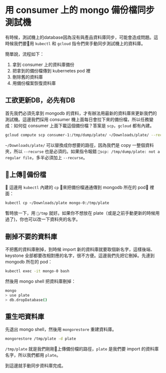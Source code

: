 # 用 consumer 上的 mongo 備份檔同步測試機

有時候，測試機上的database因為沒有與產品資料庫同步，可能會造成問題。這時候我們要用 `kubectl` 和 `gcloud` 指令們來手動同步測試機上的資料庫。

簡單說，流程如下：
1. 拿到 consumer 上的資料庫備份
2. 把拿到的備份檔傳到 kubernetes pod 裡
3. 刪除舊的資料庫
4. 用備份檔案恢復資料庫

## 工欲更新DB，必先有DB

首先我們必須先拿到 mongodb 的資料，才有辦法用最新的資料庫來更新我們的測試機。這邊我們採用 consumer 機上面每日會拉下來的備份檔，所以任務變成：如何從 consumer 上面下載這個備份檔？答案是 `scp`，`gcloud` 都有內建。

```bash
gcloud compute scp consumer-1:/tmp/dump/plate/ ~/Downloads/plate/ --recurse
```

`~/Downloads/plate/` 可以替換成你想要的路徑，因為我們是 copy 一整個資料夾，所以 `--recurse` 也是必須的。如果指令報錯 `scp: /tmp/dump/plate: not a regular file`，多半必須加上 `--recurse`。

## 上傳備份檔

這邊用 `kubectl` 內建的 `cp` 來把備份檔通通傳到 mongodb 所在的 pod 裡面：

```bash
kubectl cp ~/Downloads/plate mongo-0:/tmp/plate
```

暫時放一下，用 `/tmp` 就好。如果你不想放在 plate（或是之前手動更新的時候用過了)，你也可以改一下資料夾的名字。

## 刪掉不要的資料庫

不把舊的資料庫刪掉，到時候 import 新的資料庫就要取個新名字，這樣後端、keystone 全部都要改相對應的名字，很不方便。這邊我們先把它刪掉。先連到 mongodb 所在的 pod：

```bash
kubectl exec -it mongo-0 bash
```

然後用 mongo shell 把資料庫刪掉：

```bash
mongo
> use plate
> db.dropDatabase()
```

## 重生吧資料庫

先退出 mongo shell，然後用 `mongorestore` 重建資料庫。

```bash
mongorestore /tmp/plate -d plate
```

`/tmp/plate` 就是我們剛剛上傳備份檔的路徑，`plate` 是我們要 import 的資料庫名字，所以我們都用 `plate`。

到這邊就手動同步資料庫完成。